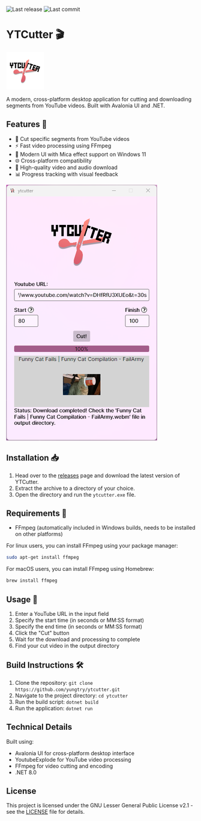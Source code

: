 ![Last release](https://img.shields.io/github/release-date/yungtry/ytcutter)
![Last commit](https://img.shields.io/github/last-commit/yungtry/ytcutter)


# YTCutter 🎬

<img src="https://github.com/yungtry/ytcutter/blob/main/assets/logo.png?raw=true" width="100" height="100" alt="YTCutter Logo">

A modern, cross-platform desktop application for cutting and downloading segments from YouTube videos. Built with Avalonia UI and .NET.

## Features 🚀

- 🎯 Cut specific segments from YouTube videos
- ⚡ Fast video processing using FFmpeg
- 🎨 Modern UI with Mica effect support on Windows 11
- 🌐 Cross-platform compatibility
- 🎥 High-quality video and audio download
- 📊 Progress tracking with visual feedback

![Screenshot](images/screenshot.png "YTCutter Screenshot")

## Installation 📥

1. Head over to the [releases](https://github.com/yungtry/ytcutter/releases) page and download the latest version of YTCutter.
2. Extract the archive to a directory of your choice.
3. Open the directory and run the `ytcutter.exe` file.

## Requirements 🔧

- FFmpeg (automatically included in Windows builds, needs to be installed on other platforms)

For linux users, you can install FFmpeg using your package manager:
```sh
sudo apt-get install ffmpeg
```

For macOS users, you can install FFmpeg using Homebrew:
```sh
brew install ffmpeg
```

## Usage 📝

1. Enter a YouTube URL in the input field
2. Specify the start time (in seconds or MM:SS format)
3. Specify the end time (in seconds or MM:SS format)
4. Click the "Cut" button
5. Wait for the download and processing to complete
6. Find your cut video in the output directory

## Build Instructions 🛠️

1. Clone the repository: `git clone https://github.com/yungtry/ytcutter.git`
2. Navigate to the project directory: `cd ytcutter`
3. Run the build script: `dotnet build`
4. Run the application: `dotnet run`

## Technical Details

Built using:
- Avalonia UI for cross-platform desktop interface
- YoutubeExplode for YouTube video processing
- FFmpeg for video cutting and encoding
- .NET 8.0

## License

This project is licensed under the GNU Lesser General Public License v2.1 - see the [LICENSE](LICENSE) file for details.